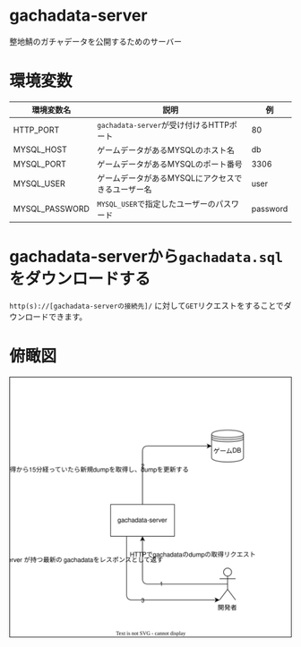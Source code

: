 # gachadata-server
整地鯖のガチャデータを公開するためのサーバー

# 環境変数
| 環境変数名      | 説明                                              | 例       | 
| -------------- | ------------------------------------------------- | -------- | 
| HTTP_PORT      | `gachadata-server`が受け付けるHTTPポート            | 80       | 
| MYSQL_HOST     | ゲームデータがあるMYSQLのホスト名                 | db       | 
| MYSQL_PORT     | ゲームデータがあるMYSQLのポート番号               | 3306     | 
| MYSQL_USER     | ゲームデータがあるMYSQLにアクセスできるユーザー名 | user     | 
| MYSQL_PASSWORD | `MYSQL_USER`で指定したユーザーのパスワード        | password | 

# gachadata-serverから`gachadata.sql`をダウンロードする
`http(s)://[gachadata-serverの接続先]/` に対して`GET`リクエストをすることでダウンロードできます。

# 俯瞰図
![overview](./docs/overview.drawio.svg)
